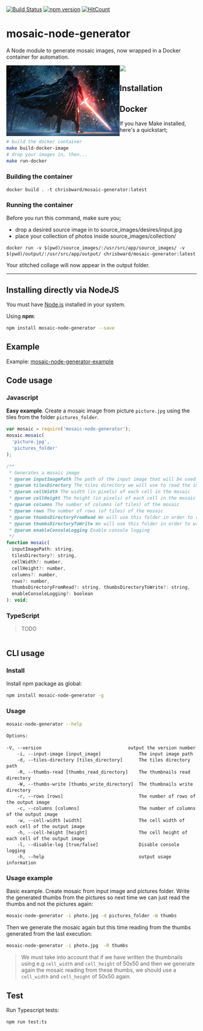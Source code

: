[![Build Status](https://travis-ci.org/Dellos7/mosaic-node-generator.svg?branch=master)](https://travis-ci.org/Dellos7/mosaic-node-generator) [![npm version](https://badge.fury.io/js/mosaic-node-generator.svg)](https://badge.fury.io/js/mosaic-node-generator) [![HitCount](http://hits.dwyl.io/Dellos7/mosaic-node-generator.svg)](http://hits.dwyl.io/Dellos7/mosaic-node-generator)

# mosaic-node-generator
A Node module to generate mosaic images, now wrapped in a Docker container for automation.

[<img src="https://github.com/Dellos7/mosaic-node-generator-example/raw/master/input.jpg" width="300" align="left" />](https://github.com/Dellos7/mosaic-node-generator-example/raw/master/input.jpg)

[<img src="https://github.com/Dellos7/mosaic-node-generator-example/blob/master/outputs/output_rc-100_30x30.jpg" width="300" />](https://github.com/Dellos7/mosaic-node-generator-example/blob/master/outputs/output_rc-100_30x30.jpg)

## Installation


## Docker

If you have Make installed, here's a quickstart;

```sh
# build the docker container
make build-docker-image
# drop your images in, then...
make run-docker
```

### Building the container

```
docker build . -t chrisbward/mosaic-generator:latest
```

### Running the container

Before you run this command, make sure you;

- drop a desired source image in to source_images/desires/input.jpg
- place your collection of photos inside source_images/collection/

```
docker run -v $(pwd)/source_images/:/usr/src/app/source_images/ -v $(pwd)/output/:/usr/src/app/output/ chrisbward/mosaic-generator:latest
``` 
Your stitched collage will now appear in the output folder.

--- 

## Installing directly via NodeJS

You must have [Node.js](https://nodejs.org/es/) installed in your system.

Using **npm**:
```sh
npm install mosaic-node-generator --save
```

## Example

Example: [mosaic-node-generator-example](https://github.com/Dellos7/mosaic-node-generator-example)

## Code usage

### Javascript

**Easy example**. Create a mosaic image from picture `picture.jpg` using the tiles from the folder `pictures_folder`.

```javascript
var mosaic = require('mosaic-node-generator');
mosaic.mosaic( 
  'picture.jpg', 
  'pictures_folder' 
);
```

```javascript
/**
 * Generates a mosaic image
 * @param inputImagePath The path of the input image that will be used to generate the mosaic
 * @param tilesDirectory The tiles directory we will use to read the images we will use in the mosaic generation
 * @param cellWidth The width (in pixels) of each cell in the mosaic
 * @param cellHeight The height (in pixels) of each cell in the mosaic
 * @param columns The number of columns (of tiles) of the mosaic
 * @param rows The number of rows (of tiles) of the mosaic
 * @param thumbsDirectoryFromRead We will use this folder in order to read the already generated thumbs from it
 * @param thumbsDirectoryToWrite We will use this folder in order to write the generated thumbs of the tiles
 * @param enableConsoleLogging Enable console logging
 */
function mosaic( 
  inputImagePath: string, 
  tilesDirectory?: string, 
  cellWidth?: number, 
  cellHeight?: number, 
  columns?: number, 
  rows?: number, 
  thumbsDirectoryFromRead?: string, thumbsDirectoryToWrite?: string, 
  enableConsoleLogging?: boolean
): void;
```

### TypeScript

> TODO

```typescript
```

## CLI usage

### Install

Install npm package as global:

```sh
npm install mosaic-node-generator -g
```

### Usage

```sh
mosaic-node-generator --help
```
```
Options:

-V, --version                                output the version number
    -i, --input-image [input_image]              The input image path
    -d, --tiles-directory [tiles_directory]      The tiles directory path
    -R, --thumbs-read [thumbs_read_directory]    The thumbnails read directory
    -W, --thumbs-write [thumbs_write_directory]  The thumbnails write directory
    -r, --rows [rows]                            The number of rows of the output image
    -c, --columns [columns]                      The number of columns of the output image
    -w, --cell-width [width]                     The cell width of each cell of the output image
    -h, --cell-height [height]                   The cell height of each cell of the output image
    -l, --disable-log [true/false]               Disable console logging
    -h, --help                                   output usage information
```

### Usage example
Basic example. Create mosaic from input image and pictures folder. Write the generated thumbs from the pictures so next time we can just read the thumbs and not the pictures again:

```sh
mosaic-node-generator -i photo.jpg -d pictures_folder -W thumbs
```

Then we generate the mosaic again but this time reading from the thumbs generated from the last execution:

```sh
mosaic-node-generator -i photo.jpg  -R thumbs
```
> We must take into account that if we have written the thumbnails using e.g `cell_width` and `cell_height` of 50x50 and then we generate again the mosaic reading from these thumbs, we should use a `cell_width` and `cell_height` of 50x50 again.

## Test 

Run Typescript tests:
```sh
npm run test:ts
```
